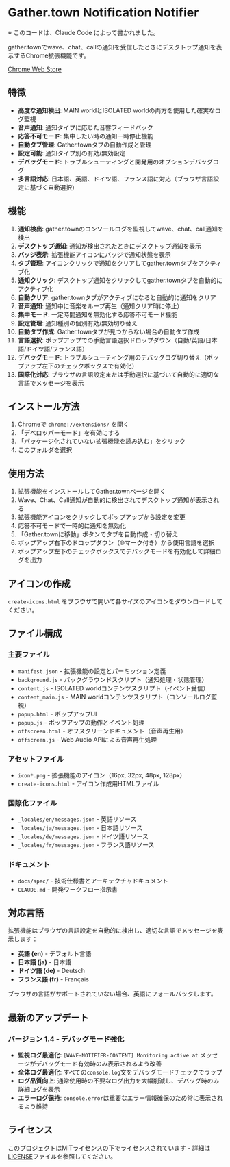 # Gather.town Notification Notifier

※ このコードは、Claude Code によって書かれました。

gather.townでwave、chat、callの通知を受信したときにデスクトップ通知を表示するChrome拡張機能です。

[Chrome Web Store](https://chromewebstore.google.com/detail/gathertown-wavechat-notif/ipilclmmmipimknhiklcnpidkcdjooad?authuser=0)

## 特徴

- **高度な通知検出**: MAIN worldとISOLATED worldの両方を使用した確実なログ監視
- **音声通知**: 通知タイプに応じた音響フィードバック
- **応答不可モード**: 集中したい時の通知一時停止機能
- **自動タブ管理**: Gather.townタブの自動作成と管理
- **設定可能**: 通知タイプ別の有効/無効設定
- **デバッグモード**: トラブルシューティングと開発用のオプションデバッグログ
- **多言語対応**: 日本語、英語、ドイツ語、フランス語に対応（ブラウザ言語設定に基づく自動選択）

## 機能

1. **通知検出**: gather.townのコンソールログを監視してwave、chat、call通知を検出
2. **デスクトップ通知**: 通知が検出されたときにデスクトップ通知を表示
3. **バッジ表示**: 拡張機能アイコンにバッジで通知状態を表示
4. **タブ管理**: アイコンクリックで通知をクリアしてgather.townタブをアクティブ化
5. **通知クリック**: デスクトップ通知をクリックしてgather.townタブを自動的にアクティブ化
6. **自動クリア**: gather.townタブがアクティブになると自動的に通知をクリア
7. **音声通知**: 通知中に音楽をループ再生（通知クリア時に停止）
8. **集中モード**: 一定時間通知を無効化する応答不可モード機能
9. **設定管理**: 通知種別の個別有効/無効切り替え
10. **自動タブ作成**: Gather.townタブが見つからない場合の自動タブ作成
11. **言語選択**: ポップアップでの手動言語選択ドロップダウン（自動/英語/日本語/ドイツ語/フランス語）
12. **デバッグモード**: トラブルシューティング用のデバッグログ切り替え（ポップアップ左下のチェックボックスで有効化）
13. **国際化対応**: ブラウザの言語設定または手動選択に基づいて自動的に適切な言語でメッセージを表示

## インストール方法

1. Chromeで `chrome://extensions/` を開く
2. 「デベロッパーモード」を有効にする
3. 「パッケージ化されていない拡張機能を読み込む」をクリック
4. このフォルダを選択

## 使用方法

1. 拡張機能をインストールしてGather.townページを開く
2. Wave、Chat、Call通知が自動的に検出されてデスクトップ通知が表示される
3. 拡張機能アイコンをクリックしてポップアップから設定を変更
4. 応答不可モードで一時的に通知を無効化
5. 「Gather.townに移動」ボタンでタブを自動作成・切り替え
6. ポップアップ右下のドロップダウン（🌐マーク付き）から使用言語を選択
7. ポップアップ左下のチェックボックスでデバッグモードを有効化して詳細ログを出力

## アイコンの作成

`create-icons.html` をブラウザで開いて各サイズのアイコンをダウンロードしてください。

## ファイル構成

### 主要ファイル
- `manifest.json` - 拡張機能の設定とパーミッション定義
- `background.js` - バックグラウンドスクリプト（通知処理・状態管理）
- `content.js` - ISOLATED worldコンテンツスクリプト（イベント受信）
- `content_main.js` - MAIN worldコンテンツスクリプト（コンソールログ監視）
- `popup.html` - ポップアップUI
- `popup.js` - ポップアップの動作とイベント処理
- `offscreen.html` - オフスクリーンドキュメント（音声再生用）
- `offscreen.js` - Web Audio APIによる音声再生処理

### アセットファイル
- `icon*.png` - 拡張機能のアイコン（16px, 32px, 48px, 128px）
- `create-icons.html` - アイコン作成用HTMLファイル

### 国際化ファイル
- `_locales/en/messages.json` - 英語リソース
- `_locales/ja/messages.json` - 日本語リソース
- `_locales/de/messages.json` - ドイツ語リソース
- `_locales/fr/messages.json` - フランス語リソース

### ドキュメント
- `docs/spec/` - 技術仕様書とアーキテクチャドキュメント
- `CLAUDE.md` - 開発ワークフロー指示書

## 対応言語

拡張機能はブラウザの言語設定を自動的に検出し、適切な言語でメッセージを表示します：

- **英語 (en)** - デフォルト言語
- **日本語 (ja)** - 日本語
- **ドイツ語 (de)** - Deutsch
- **フランス語 (fr)** - Français

ブラウザの言語がサポートされていない場合、英語にフォールバックします。

## 最新のアップデート

### バージョン 1.4 - デバッグモード強化
- **監視ログ最適化**: `[WAVE-NOTIFIER-CONTENT] Monitoring active at` メッセージがデバッグモード有効時のみ表示されるよう改善
- **全体ログ最適化**: すべての`console.log`文をデバッグモードチェックでラップ
- **ログ品質向上**: 通常使用時の不要なログ出力を大幅削減し、デバッグ時のみ詳細ログを表示
- **エラーログ保持**: `console.error`は重要なエラー情報確保のため常に表示されるよう維持

## ライセンス

このプロジェクトはMITライセンスの下でライセンスされています - 詳細は[LICENSE](LICENSE)ファイルを参照してください。
